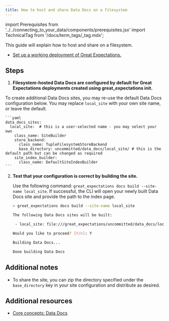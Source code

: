 ```yaml
---
title: How to host and share Data Docs on a filesystem
---
```

import Prerequisites from '../../connecting_to_your_data/components/prerequisites.jsx'
import TechnicalTag from '/docs/term_tags/_tag.mdx';

This guide will explain how to host and share <TechnicalTag relative="../../../" tag="data_docs" text="Data Docs" /> on a filesystem.

<Prerequisites>

- [Set up a working deployment of Great Expectations.](../../../tutorials/getting_started/intro.md)

</Prerequisites>

Steps
-----

1. **Filesystem-hosted Data Docs are configured by default for Great Expectations deployments created using great_expectations init.**

  To create additional Data Docs sites, you may re-use the default Data Docs configuration below. You may replace ``local_site`` with your own site name, or leave the default.

    ```yaml
    data_docs_sites:
      local_site:  # this is a user-selected name - you may select your own
        class_name: SiteBuilder
        store_backend:
          class_name: TupleFilesystemStoreBackend
          base_directory: uncommitted/data_docs/local_site/ # this is the default path but can be changed as required
        site_index_builder:
          class_name: DefaultSiteIndexBuilder
    ```

2. **Test that your configuration is correct by building the site.**

    Use the following <TechnicalTag relative="../../../" tag="cli" text="CLI" /> command: ``great_expectations docs build --site-name local_site``. If successful, the CLI will open your newly built Data Docs site and provide the path to the index page.

    ```bash
    > great_expectations docs build --site-name local_site

    The following Data Docs sites will be built:

     - local_site: file:///great_expectations/uncommitted/data_docs/local_site/index.html

    Would you like to proceed? [Y/n]: Y

    Building Data Docs...

    Done building Data Docs
    ```

Additional notes
----------------

- To share the site, you can zip the directory specified under the ``base_directory`` key in your site configuration and distribute as desired.

Additional resources
--------------------

- [Core concepts: Data Docs](../../../reference/data_docs.md)
